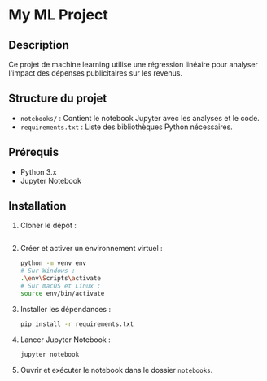 # My ML Project

## Description
Ce projet de machine learning utilise une régression linéaire pour analyser l'impact des dépenses publicitaires sur les revenus.

## Structure du projet
- `notebooks/` : Contient le notebook Jupyter avec les analyses et le code.
- `requirements.txt` : Liste des bibliothèques Python nécessaires.

## Prérequis
- Python 3.x
- Jupyter Notebook

## Installation

1. Cloner le dépôt :
    ```bash

    ```

2. Créer et activer un environnement virtuel :
    ```bash
    python -m venv env
    # Sur Windows :
    .\env\Scripts\activate
    # Sur macOS et Linux :
    source env/bin/activate
    ```

3. Installer les dépendances :
    ```bash
    pip install -r requirements.txt
    ```

4. Lancer Jupyter Notebook :
    ```bash
    jupyter notebook
    ```

5. Ouvrir et exécuter le notebook dans le dossier `notebooks`.

